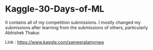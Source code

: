 # Kaggle-30-Days-of-ML

It contains all of my competition submissions. I mostly changed my submissions after learning from the submissions of others, particularly Abhishek Thakur.

Link : https://www.kaggle.com/sameeralamynwa 
